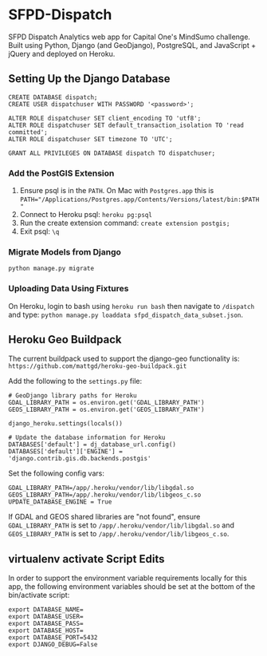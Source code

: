 # SFPD-Dispatch
SFPD Dispatch Analytics web app for Capital One's MindSumo challenge. Built using Python, Django (and GeoDjango), PostgreSQL, and JavaScript + jQuery and deployed on Heroku.

## Setting Up the Django Database
```
CREATE DATABASE dispatch;
CREATE USER dispatchuser WITH PASSWORD '<password>';

ALTER ROLE dispatchuser SET client_encoding TO 'utf8';
ALTER ROLE dispatchuser SET default_transaction_isolation TO 'read committed';
ALTER ROLE dispatchuser SET timezone TO 'UTC';

GRANT ALL PRIVILEGES ON DATABASE dispatch TO dispatchuser;
```

### Add the PostGIS Extension

1. Ensure psql is in the `PATH`. On Mac with `Postgres.app` this is `PATH="/Applications/Postgres.app/Contents/Versions/latest/bin:$PATH"`
2. Connect to Heroku psql: `heroku pg:psql`
3. Run the create extension command: `create extension postgis;`
4. Exit psql: `\q`

### Migrate Models from Django

`python manage.py migrate`

### Uploading Data Using Fixtures

On Heroku, login to bash using `heroku run bash` then navigate to `/dispatch`
and type: `python manage.py loaddata sfpd_dispatch_data_subset.json`.

## Heroku Geo Buildpack

The current buildpack used to support the django-geo functionality is:
`https://github.com/mattgd/heroku-geo-buildpack.git`

Add the following to the `settings.py` file:
```
# GeoDjango library paths for Heroku
GDAL_LIBRARY_PATH = os.environ.get('GDAL_LIBRARY_PATH')
GEOS_LIBRARY_PATH = os.environ.get('GEOS_LIBRARY_PATH')

django_heroku.settings(locals())

# Update the database information for Heroku
DATABASES['default'] = dj_database_url.config()
DATABASES['default']['ENGINE'] = 'django.contrib.gis.db.backends.postgis'
```

Set the following config vars:
```
GDAL_LIBRARY_PATH=/app/.heroku/vendor/lib/libgdal.so
GEOS_LIBRARY_PATH=/app/.heroku/vendor/lib/libgeos_c.so
UPDATE_DATABASE_ENGINE = True
```

If GDAL and GEOS shared libraries are "not found", ensure `GDAL_LIBRARY_PATH` is set to
`/app/.heroku/vendor/lib/libgdal.so` and `GEOS_LIBRARY_PATH` is set to `/app/.heroku/vendor/lib/libgeos_c.so`.

## virtualenv activate Script Edits

In order to support the environment variable requirements locally for this app, the
following environment variables should be set at the bottom of the bin/activate
script:
```
export DATABASE_NAME=
export DATABASE_USER=
export DATABASE_PASS=
export DATABASE_HOST=
export DATABASE_PORT=5432
export DJANGO_DEBUG=False
```
